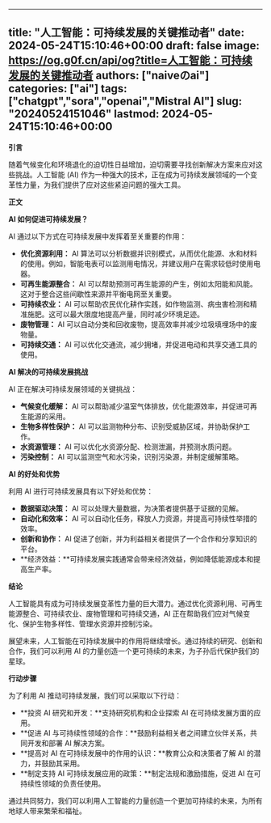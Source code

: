 
---
title: "人工智能：可持续发展的关键推动者"
date: 2024-05-24T15:10:46+00:00
draft: false
image: https://og.g0f.cn/api/og?title=人工智能：可持续发展的关键推动者
authors: ["naiveのai"]
categories: ["ai"]
tags: ["chatgpt","sora","openai","Mistral AI"]
slug: "20240524151046"
lastmod: 2024-05-24T15:10:46+00:00
---
**引言**

随着气候变化和环境退化的迫切性日益增加，迫切需要寻找创新解决方案来应对这些挑战。人工智能 (AI) 作为一种强大的技术，正在成为可持续发展领域的一个变革性力量，为我们提供了应对这些紧迫问题的强大工具。

**正文**

**AI 如何促进可持续发展？**

AI 通过以下方式在可持续发展中发挥着至关重要的作用：

* **优化资源利用：** AI 算法可以分析数据并识别模式，从而优化能源、水和材料的使用。例如，智能电表可以监测用电情况，并建议用户在需求较低时使用电器。
* **可再生能源整合：** AI 可以帮助预测可再生能源的产生，例如太阳能和风能。这对于整合这些间歇性来源并平衡电网至关重要。
* **可持续农业：** AI 可以帮助农民优化耕作实践，如作物监测、病虫害检测和精准施肥。这可以最大限度地提高产量，同时减少环境足迹。
* **废物管理：** AI 可以自动分类和回收废物，提高效率并减少垃圾填埋场中的废物量。
* **可持续交通：** AI 可以优化交通流，减少拥堵，并促进电动和共享交通工具的使用。

**AI 解决的可持续发展挑战**

AI 正在解决可持续发展领域的关键挑战：

* **气候变化缓解：** AI 可以帮助减少温室气体排放，优化能源效率，并促进可再生能源的采用。
* **生物多样性保护：** AI 可以监测物种分布、识别受威胁区域，并协助保护工作。
* **水资源管理：** AI 可以优化水资源分配、检测泄漏，并预测水质问题。
* **污染控制：** AI 可以监测空气和水污染，识别污染源，并制定缓解策略。

**AI 的好处和优势**

利用 AI 进行可持续发展具有以下好处和优势：

* **数据驱动决策：** AI 可以处理大量数据，为决策者提供基于证据的见解。
* **自动化和效率：** AI 可以自动化任务，释放人力资源，并提高可持续性举措的效率。
* **创新和协作：** AI 促进了创新，并为利益相关者提供了一个合作和分享知识的平台。
* **经济效益：**可持续发展实践通常会带来经济效益，例如降低能源成本和提高生产率。

**结论**

人工智能具有成为可持续发展变革性力量的巨大潜力。通过优化资源利用、可再生能源整合、可持续农业、废物管理和可持续交通，AI 正在帮助我们应对气候变化、保护生物多样性、管理水资源并控制污染。

展望未来，人工智能在可持续发展中的作用将继续增长。通过持续的研究、创新和合作，我们可以利用 AI 的力量创造一个更可持续的未来，为子孙后代保护我们的星球。

**行动步骤**

为了利用 AI 推动可持续发展，我们可以采取以下行动：

* **投资 AI 研究和开发：**支持研究机构和企业探索 AI 在可持续发展方面的应用。
* **促进 AI 与可持续性领域的合作：**鼓励利益相关者之间建立伙伴关系，共同开发和部署 AI 解决方案。
* **提高对 AI 在可持续发展中的作用的认识：**教育公众和决策者了解 AI 的潜力，并鼓励其采用。
* **制定支持 AI 可持续发展应用的政策：**制定法规和激励措施，促进 AI 在可持续性领域的负责任使用。

通过共同努力，我们可以利用人工智能的力量创造一个更加可持续的未来，为所有地球人带来繁荣和福祉。